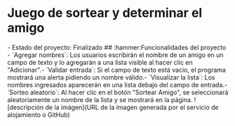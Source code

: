 <h1> Juego de sortear y determinar el amigo</h1>
- Estado del proyecto: Finalizado
## :hammer:Funcionalidades del proyecto
- `Agregar nombres`: Los usuarios escribirán el nombre de un amigo en un campo de texto y lo agregarán a una lista visible al hacer clic en "Adicionar".- `Validar entrada`: Si el campo de texto está vacío, el programa mostrará una alerta pidiendo un nombre válido.- `Visualizar la lista`: Los nombres ingresados aparecerán en una lista debajo del campo de entrada.- `Sorteo aleatorio`: Al hacer clic en el botón "Sortear Amigo", se seleccionará aleatoriamente un nombre de la lista y se mostrará en la página.
![descripción de la imágen](URL de la imagen generada por el servicio de alojamiento o GitHub)

